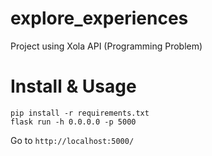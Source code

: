 # explore_experiences
Project using Xola API (Programming Problem)

# Install & Usage

```
pip install -r requirements.txt
flask run -h 0.0.0.0 -p 5000
```
Go to `http://localhost:5000/`
